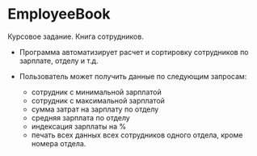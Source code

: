 # EmployeeBook
Курсовое задание. Книга сотрудников.

- Программа автоматизирует расчет и сортировку сотрудников по зарплате, отделу и т.д. 

- Пользователь может получить данные по следующим запросам:
  - сотрудник с минимальной зарплатой
  - сотрудник с максимальной зарплатой
  - сумма затрат на зарплату по отделу
  - средняя зарплата по отделу
  - индексация зарплаты на %
  - печать всех данных всех сотрудников одного отдела, кроме номера отдела.
